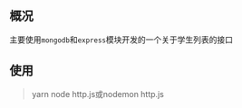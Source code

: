 <!--
 * @Author: hft
 * @Date: 2022-03-23 15:31:50
 * @LastEditors: hft
 * @LastEditTime: 2022-03-23 15:38:46
 * @Description: file content
-->

## 概况

主要使用`mongodb`和`express`模块开发的一个关于学生列表的接口

## 使用

> yarn
> node http.js或nodemon http.js
